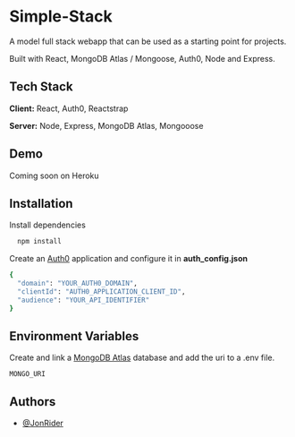 # Simple-Stack

A model full stack webapp that can be used as a starting point for projects.

Built with React, MongoDB Atlas / Mongoose, Auth0, Node and Express.

## Tech Stack

**Client:** React, Auth0, Reactstrap

**Server:** Node, Express, MongoDB Atlas, Mongooose

## Demo

Coming soon on Heroku

## Installation

Install dependencies

```bash
  npm install
```

Create an [Auth0](https://auth0.com/) application and configure it in **auth_config.json**

```bash
{
  "domain": "YOUR_AUTH0_DOMAIN",
  "clientId": "AUTH0_APPLICATION_CLIENT_ID",
  "audience": "YOUR_API_IDENTIFIER"
}
```

## Environment Variables

Create and link a [MongoDB Atlas](https://account.mongodb.com/) database and add the uri to a .env file.

`MONGO_URI`

## Authors

- [@JonRider](https://github.com/JonRider)
